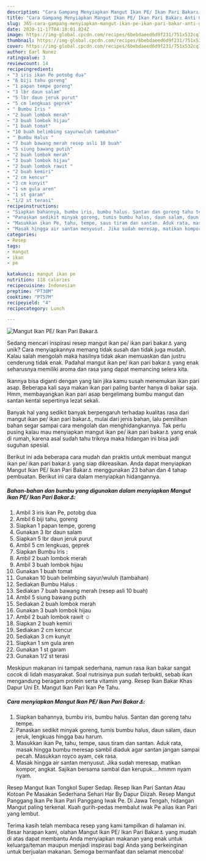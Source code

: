 ```yaml
---
description: "Cara Gampang Menyiapkan Mangut Ikan PE/ Ikan Pari Bakar⚓ Anti Gagal"
title: "Cara Gampang Menyiapkan Mangut Ikan PE/ Ikan Pari Bakar⚓ Anti Gagal"
slug: 365-cara-gampang-menyiapkan-mangut-ikan-pe-ikan-pari-bakar-anti-gagal
date: 2020-11-17T04:10:01.824Z
image: https://img-global.cpcdn.com/recipes/6bebdaeed6d9f231/751x532cq70/mangut-ikan-pe-ikan-pari-bakar⚓-foto-resep-utama.jpg
thumbnail: https://img-global.cpcdn.com/recipes/6bebdaeed6d9f231/751x532cq70/mangut-ikan-pe-ikan-pari-bakar⚓-foto-resep-utama.jpg
cover: https://img-global.cpcdn.com/recipes/6bebdaeed6d9f231/751x532cq70/mangut-ikan-pe-ikan-pari-bakar⚓-foto-resep-utama.jpg
author: Earl Nunez
ratingvalue: 3
reviewcount: 14
recipeingredient:
- "3 iris ikan Pe potobg dua"
- "6 biji tahu goreng"
- "1 papan tempe goreng"
- "3 lbr daun salam"
- "5 lbr daun jeruk purut"
- "5 cm lengkuas geprek"
- " Bumbu Iris "
- "2 buah lombok merah"
- "3 buah lombok hijau"
- "1 buah tomat"
- "10 buah belimbing sayurwuluh tambahan"
- " Bumbu Halus "
- "7 buah bawang merah resep asli 10 buah"
- "5 siung bawang putih"
- "2 buah lombok merah"
- "3 buah lombok hijau"
- "2 buah lombok rawit "
- "2 buah kemiri"
- "2 cm kencur"
- "3 cm kunyit"
- "1 sm gula aren"
- "1 st garam"
- "1/2 st terasi"
recipeinstructions:
- "Siapkan bahannya, bumbu iris, bumbu halus. Santan dan goreng tahu tempe."
- "Panaskan sedikit minyak goreng, tumis bumbu halus, daun salam, daun jeruk, lengkuas hingga bau harum."
- "Masukkan ikan Pe, tahu, tempe, saus tiram dan santan. Aduk rata, masak hingga bumbu meresap sambil diaduk agar santan jangan sampai pecah. Masukkan royco ayam, cek rasa."
- "Masak hingga air santan menyusut. Jika sudah meresap, matikan kompor, angkat. Sajikan bersama sambal dan kerupuk....hmmm nyam nyam."
categories:
- Resep
tags:
- mangut
- ikan
- pe

katakunci: mangut ikan pe 
nutrition: 118 calories
recipecuisine: Indonesian
preptime: "PT30M"
cooktime: "PT57M"
recipeyield: "4"
recipecategory: Lunch

---
```



![Mangut Ikan PE/ Ikan Pari Bakar⚓](https://img-global.cpcdn.com/recipes/6bebdaeed6d9f231/751x532cq70/mangut-ikan-pe-ikan-pari-bakar⚓-foto-resep-utama.jpg)

Sedang mencari inspirasi resep mangut ikan pe/ ikan pari bakar⚓ yang unik? Cara menyiapkannya memang tidak susah dan tidak juga mudah. Kalau salah mengolah maka hasilnya tidak akan memuaskan dan justru cenderung tidak enak. Padahal mangut ikan pe/ ikan pari bakar⚓ yang enak seharusnya memiliki aroma dan rasa yang dapat memancing selera kita.

Ikannya bisa diganti dengan yang lain jika kamu susah menemukan ikan pari asap. Beberapa kali saya makan ikan pari paling banter hanya di bakar saja. Hmm, membayangkan ikan pari asap bergelimang bumbu mangut dan santan kental sepertinya lezat sekali.

Banyak hal yang sedikit banyak berpengaruh terhadap kualitas rasa dari mangut ikan pe/ ikan pari bakar⚓, mulai dari jenis bahan, lalu pemilihan bahan segar sampai cara mengolah dan menghidangkannya. Tak perlu pusing kalau mau menyiapkan mangut ikan pe/ ikan pari bakar⚓ yang enak di rumah, karena asal sudah tahu triknya maka hidangan ini bisa jadi suguhan spesial.


Berikut ini ada beberapa cara mudah dan praktis untuk membuat mangut ikan pe/ ikan pari bakar⚓ yang siap dikreasikan. Anda dapat menyiapkan Mangut Ikan PE/ Ikan Pari Bakar⚓ menggunakan 23 bahan dan 4 tahap pembuatan. Berikut ini cara dalam menyiapkan hidangannya.

<!--inarticleads1-->

##### Bahan-bahan dan bumbu yang digunakan dalam menyiapkan Mangut Ikan PE/ Ikan Pari Bakar⚓:

1. Ambil 3 iris ikan Pe, potobg dua
1. Ambil 6 biji tahu, goreng
1. Siapkan 1 papan tempe, goreng
1. Gunakan 3 lbr daun salam
1. Siapkan 5 lbr daun jeruk purut
1. Ambil 5 cm lengkuas, geprek
1. Siapkan  Bumbu Iris :
1. Ambil 2 buah lombok merah
1. Ambil 3 buah lombok hijau
1. Gunakan 1 buah tomat
1. Gunakan 10 buah belimbing sayur/wuluh (tambahan)
1. Sediakan  Bumbu Halus :
1. Sediakan 7 buah bawang merah (resep asli 10 buah)
1. Ambil 5 siung bawang putih
1. Sediakan 2 buah lombok merah
1. Gunakan 3 buah lombok hijau
1. Ambil 2 buah lombok rawit ☺
1. Siapkan 2 buah kemiri
1. Sediakan 2 cm kencur
1. Sediakan 3 cm kunyit
1. Siapkan 1 sm gula aren
1. Gunakan 1 st garam
1. Gunakan 1/2 st terasi


Meskipun makanan ini tampak sederhana, namun rasa ikan bakar sangat cocok di lidah masyarakat. Soal nutrisinya pun sudah terbukti, sebab ikan mengandung beragam protein serta vitamin yang. Resep Ikan Bakar Khas Dapur Uni Et. Mangut Ikan Pari Ikan Pe Tahu. 

<!--inarticleads2-->

##### Cara menyiapkan Mangut Ikan PE/ Ikan Pari Bakar⚓:

1. Siapkan bahannya, bumbu iris, bumbu halus. Santan dan goreng tahu tempe.
1. Panaskan sedikit minyak goreng, tumis bumbu halus, daun salam, daun jeruk, lengkuas hingga bau harum.
1. Masukkan ikan Pe, tahu, tempe, saus tiram dan santan. Aduk rata, masak hingga bumbu meresap sambil diaduk agar santan jangan sampai pecah. Masukkan royco ayam, cek rasa.
1. Masak hingga air santan menyusut. Jika sudah meresap, matikan kompor, angkat. Sajikan bersama sambal dan kerupuk....hmmm nyam nyam.


Resep Mangut Ikan Tongkol Super Sedap. Resep Ikan Pari Santan Atau Kotoan Pe Masakan Sederhana Sehari Har By Dapur Diizah. Resep Mangut Panggang Ikan Pe Ikan Pari Panggang Iwak Pe. Di Jawa Tengah, hidangan Mangut paling terkenal. Kuah gurih-pedas membalut iwak Pe alias ikan Pari yang lembut. 

Terima kasih telah membaca resep yang kami tampilkan di halaman ini. Besar harapan kami, olahan Mangut Ikan PE/ Ikan Pari Bakar⚓ yang mudah di atas dapat membantu Anda menyiapkan makanan yang enak untuk keluarga/teman maupun menjadi inspirasi bagi Anda yang berkeinginan untuk berjualan makanan. Semoga bermanfaat dan selamat mencoba!
